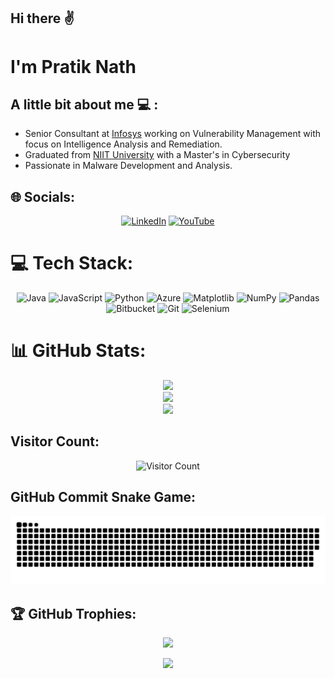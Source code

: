 ## Hi there ✌️
# I'm Pratik Nath

## A little bit about me 💻 :
- Senior Consultant at [Infosys](https://www.infosys.com/) working on Vulnerability Management with focus on Intelligence Analysis and Remediation.
- Graduated from [NIIT University](https://niituniversity.in/) with a Master's in Cybersecurity
- Passionate in Malware Development and Analysis. 


## 🌐 Socials:
<div align="center">
  
[![LinkedIn](https://img.shields.io/badge/LinkedIn-%230077B5.svg?logo=linkedin&logoColor=white)](https://www.linkedin.com/in/pratiknath/) [![YouTube](https://img.shields.io/badge/YouTube-%23FF0000.svg?logo=YouTube&logoColor=white)](https://youtube.com/@PratikNath676) 
</div>

# 💻 Tech Stack:
<div align="center">
  
  ![Java](https://img.shields.io/badge/java-%23ED8B00.svg?style=flat-square&logo=openjdk&logoColor=white) ![JavaScript](https://img.shields.io/badge/javascript-%23323330.svg?style=flat-square&logo=javascript&logoColor=%23F7DF1E) ![Python](https://img.shields.io/badge/python-3670A0?style=flat-square&logo=python&logoColor=ffdd54) ![Azure](https://img.shields.io/badge/azure-%230072C6.svg?style=flat-square&logo=microsoftazure&logoColor=white) ![Matplotlib](https://img.shields.io/badge/Matplotlib-%23ffffff.svg?style=flat-square&logo=Matplotlib&logoColor=black) ![NumPy](https://img.shields.io/badge/numpy-%23013243.svg?style=flat-square&logo=numpy&logoColor=white) ![Pandas](https://img.shields.io/badge/pandas-%23150458.svg?style=flat-square&logo=pandas&logoColor=white) ![Bitbucket](https://img.shields.io/badge/bitbucket-%230047B3.svg?style=flat-square&logo=bitbucket&logoColor=white) ![Git](https://img.shields.io/badge/git-%23F05033.svg?style=flat-square&logo=git&logoColor=white)
  ![Selenium](https://img.shields.io/badge/Selenium-7bc769?logo=Selenium&logoColor=white)
</div>
  
# 📊 GitHub Stats:
<div align="center">
  
![](https://github-readme-stats.vercel.app/api?username=PrNth4676&theme=transparent&hide_border=false&include_all_commits=true&count_private=false)<br/>
![](https://nirzak-streak-stats.vercel.app/?user=PrNth4676&theme=transparent&hide_border=false)<br/>
![](https://github-readme-stats.vercel.app/api/top-langs/?username=PrNth4676&theme=transparent&hide_border=false&include_all_commits=true&count_private=false&layout=compact)
</div>

## Visitor Count:
<div align="center">
  
  ![Visitor Count](https://profile-counter.glitch.me/{PrNth4676}/count.svg)
</div>

## GitHub Commit Snake Game:
<div align="center">
  
  ![snake gif](https://github.com/PrNth4676/PrNth4676/blob/output/github-snake-dark.svg)
</div>

## 🏆 GitHub Trophies:
<div align="center">
  
![](https://github-profile-trophy.vercel.app/?username=PrNth4676&theme=radical&no-frame=false&no-bg=true&margin-w=4)

</div>

<div align="center">
  
[![](https://visitcount.itsvg.in/api?id=PrNth4676&icon=0&color=0)](https://visitcount.itsvg.in)

</div>


<!-- Proudly created with GPRM ( https://gprm.itsvg.in ) -->
